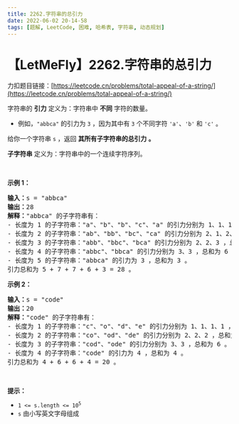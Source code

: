 ```yaml
---
title: 2262.字符串的总引力
date: 2022-06-02 20-14-58
tags: [题解, LeetCode, 困难, 哈希表, 字符串, 动态规划]
---
```


# 【LetMeFly】2262.字符串的总引力

力扣题目链接：[https://leetcode.cn/problems/total-appeal-of-a-string/](https://leetcode.cn/problems/total-appeal-of-a-string/)

<p>字符串的 <strong>引力</strong> 定义为：字符串中 <strong>不同</strong> 字符的数量。</p>

<ul>
	<li>例如，<code>"abbca"</code> 的引力为 <code>3</code> ，因为其中有 <code>3</code> 个不同字符 <code>'a'</code>、<code>'b'</code> 和 <code>'c'</code> 。</li>
</ul>

<p>给你一个字符串 <code>s</code> ，返回 <strong>其所有子字符串的总引力</strong> <strong>。</strong></p>

<p><strong>子字符串</strong> 定义为：字符串中的一个连续字符序列。</p>

<p>&nbsp;</p>

<p><strong>示例 1：</strong></p>

<pre><strong>输入：</strong>s = "abbca"
<strong>输出：</strong>28
<strong>解释：</strong>"abbca" 的子字符串有：
- 长度为 1 的子字符串："a"、"b"、"b"、"c"、"a" 的引力分别为 1、1、1、1、1，总和为 5 。
- 长度为 2 的子字符串："ab"、"bb"、"bc"、"ca" 的引力分别为 2、1、2、2 ，总和为 7 。
- 长度为 3 的子字符串："abb"、"bbc"、"bca" 的引力分别为 2、2、3 ，总和为 7 。
- 长度为 4 的子字符串："abbc"、"bbca" 的引力分别为 3、3 ，总和为 6 。
- 长度为 5 的子字符串："abbca" 的引力为 3 ，总和为 3 。
引力总和为 5 + 7 + 7 + 6 + 3 = 28 。
</pre>

<p><strong>示例 2：</strong></p>

<pre><strong>输入：</strong>s = "code"
<strong>输出：</strong>20
<strong>解释：</strong>"code" 的子字符串有：
- 长度为 1 的子字符串："c"、"o"、"d"、"e" 的引力分别为 1、1、1、1 ，总和为 4 。
- 长度为 2 的子字符串："co"、"od"、"de" 的引力分别为 2、2、2 ，总和为 6 。
- 长度为 3 的子字符串："cod"、"ode" 的引力分别为 3、3 ，总和为 6 。
- 长度为 4 的子字符串："code" 的引力为 4 ，总和为 4 。
引力总和为 4 + 6 + 6 + 4 = 20 。
</pre>

<p>&nbsp;</p>

<p><strong>提示：</strong></p>

<ul>
	<li><code>1 &lt;= s.length &lt;= 10<sup>5</sup></code></li>
	<li><code>s</code> 由小写英文字母组成</li>
</ul>


    